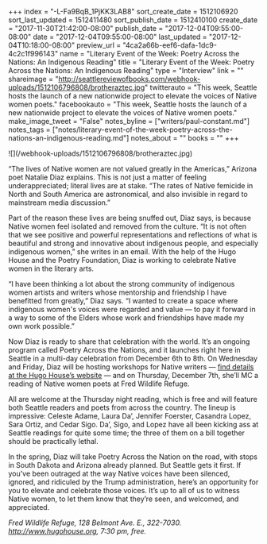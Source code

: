 +++
index = "-L-Fa9BqB_1PjKK3LAB8"
sort_create_date = 1512106920
sort_last_updated = 1512411480
sort_publish_date = 1512410100
create_date = "2017-11-30T21:42:00-08:00"
publish_date = "2017-12-04T09:55:00-08:00"
date = "2017-12-04T09:55:00-08:00"
last_updated = "2017-12-04T10:18:00-08:00"
preview_url = "4ca2a66b-eef6-dafa-1dc9-4c2c1f996143"
name = "Literary Event of the Week: Poetry Across the Nations: An Indigenous Reading"
title = "Literary Event of the Week: Poetry Across the Nations: An Indigenous Reading"
type = "Interview"
link = ""
shareimage = "http://seattlereviewofbooks.com/webhook-uploads/1512106796808/brotheraztec.jpg"
twitterauto = "This week, Seattle hosts the launch of a new nationwide project to elevate the voices of Native women poets."
facebookauto = "This week, Seattle hosts the launch of a new nationwide project to elevate the voices of Native women poets."
make_image_tweet = "False"
notes_byline = ["writers/paul-constant.md"]
notes_tags = ["notes/literary-event-of-the-week-poetry-across-the-nations-an-indigenous-reading.md"]
notes_about = ""
books = ""
+++
<p class="image-left">![](/webhook-uploads/1512106796808/brotheraztec.jpg)</p>

“The lives of Native women are not valued greatly in the Americas,” Arizona poet Natalie Diaz explains. This is not just a matter of feeling underappreciated; literal lives are at stake. “The rates of Native femicide in North and South America are astronomical, and also invisible in regard to mainstream media discussion.”

Part of the reason these lives are being snuffed out, Diaz says, is because Native women feel isolated and removed from the culture. “It is not often that we see positive and powerful representations and reflections of what is beautiful and strong and innovative about indigenous people, and especially indigenous women,” she writes in an email. With the help of the Hugo House and the Poetry Foundation, Diaz is working to celebrate Native women in the literary arts.

“I have been thinking a lot about the strong community of indigenous women artists and writers whose mentorship and friendship I have benefitted from greatly,” Diaz says. “I wanted to create a space where indigenous women's voices were regarded and value — to pay it forward in a way to some of the Elders whose work and friendships have made my own work possible.” 

Now Diaz is ready to share that celebration with the world. It’s an ongoing program called Poetry Across the Nations, and it launches right here in Seattle in a multi-day celebration from December 6th to 8th. On Wednesday and Friday, Diaz will be hosting workshops for Native writers — [find details at the Hugo House’s website](https://hugohouse.org/poetry-across-the-nations-supports-native-poets/) — and on Thursday, December 7th, she’ll MC a reading of Native women poets at Fred Wildlife Refuge.

All are welcome at the Thursday night reading, which is free and will feature both Seattle readers and poets from across the country. The lineup is impressive: Celeste Adame, Laura Da’, Jennifer Foerster, Casandra Lopez, Sara Ortiz, and Cedar Sigo. Da’, Sigo, and Lopez have all been kicking ass at Seattle readings for quite some time; the three of them on a bill together should be practically lethal.

In the spring, Diaz will take Poetry Across the Nation on the road, with stops in South Dakota and Arizona already planned. But Seattle gets it first. If you’ve been outraged at the way Native voices have been silenced, ignored, and ridiculed by the Trump administration, here’s an opportunity for you to elevate and celebrate those voices. It’s up to all of us to witness Native women, to let them know that they’re seen, and welcomed, and appreciated.

*Fred Wildlife Refuge, 128 Belmont Ave. E., 322-7030. http://www.hugohouse.org, 7:30 pm, free.*
